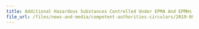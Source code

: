 ```yaml
---
title: Additional Hazardous Substances Controlled Under EPMA And EPMHs Regs 
file_url: /files/news-and-media/competent-authorities-circulars/2019-09-20-CA2.pdf
---
```

